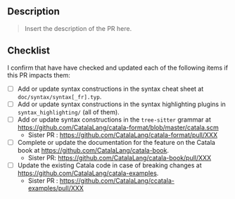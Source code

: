 ## Description

> Insert the description of the PR here.

## Checklist

I confirm that have have checked and updated each of the following items if this PR impacts them:

* [ ] Add or update syntax constructions in the syntax cheat sheet at `doc/syntax/syntax[_fr].typ`.
* [ ] Add or update syntax constructions in the syntax highlighting plugins in `syntax_highlighting/` (all of them).
* [ ] Add or update syntax constructions in the `tree-sitter` grammar at https://github.com/CatalaLang/catala-format/blob/master/catala.scm
  * Sister PR : https://github.com/CatalaLang/catala-format/pull/XXX
* [ ] Complete or update the documentation for the feature on the Catala book at https://github.com/CatalaLang/catala-book.
  * Sister PR: https://github.com/CatalaLang/catala-book/pull/XXX
* [ ] Update the existing Catala code in case of breaking changes at https://github.com/CatalaLang/catala-examples.
  * Sister PR : https://github.com/CatalaLang/ccatala-examples/pull/XXX
